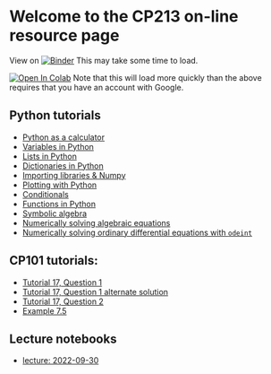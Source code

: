# Welcome to the CP213 on-line resource page


View on [![Binder](https://mybinder.org/badge.svg)](https://mybinder.org/v2/gh/mjksill/CP213-online.git/master?filepath=index.ipynb)  This may take some time to load.

[![Open In Colab](https://colab.research.google.com/assets/colab-badge.svg)](https://colab.research.google.com/github/mjksill/CP213-online/blob/master/index.ipynb) Note that this will load more quickly than the above requires that you have an account with Google.



## Python tutorials

- [Python as a calculator](https://colab.research.google.com/github/mjksill/CP213-online/blob/master/notebooks/python_calculator.ipynb)
- [Variables in Python](https://colab.research.google.com/github/mjksill/CP213-online/blob/master/notebooks/python_variables.ipynb)
- [Lists in Python](https://colab.research.google.com/github/mjksill/CP213-online/blob/master/notebooks/python_lists.ipynb)
- [Dictionaries in Python](https://colab.research.google.com/github/mjksill/CP213-online/blob/master/notebooks/python_dictionaries.ipynb)
- [Importing libraries & Numpy](https://colab.research.google.com/github/mjksill/CP213-online/blob/master/notebooks/python_imports.ipynb)
- [Plotting with Python](https://colab.research.google.com/github/mjksill/CP213-online/blob/master/notebooks/python_plotting.ipynb)
- [Conditionals](https://colab.research.google.com/github/mjksill/CP213-online/blob/master/notebooks/python_conditionals.ipynb)
- [Functions in Python](https://colab.research.google.com/github/mjksill/CP213-online/blob/master/notebooks/python_functions.ipynb)
- [Symbolic algebra](https://colab.research.google.com/github/mjksill/CP213-online/blob/master/notebooks/python_sympy.ipynb)
- [Numerically solving algebraic equations](https://colab.research.google.com/github/mjksill/CP213-online/blob/master/notebooks/python_solver.ipynb)
- [Numerically solving ordinary differential equations with `odeint`](https://colab.research.google.com/github/mjksill/CP213-online/blob/master/notebooks/ode-odeint.ipynb)


## CP101 tutorials:

- [Tutorial 17, Question 1](https://colab.research.google.com/github/mjksill/CP213-online/blob/master/notebooks/CP101T17Q1.ipynb)
- [Tutorial 17, Question 1 alternate solution](https://colab.research.google.com/github/mjksill/CP213-online/blob/master/notebooks/CP101T17Q1-2.ipynb)
- [Tutorial 17, Question 2](https://colab.research.google.com/github/mjksill/CP213-online/blob/master/notebooks/CP101T17Q2.ipynb)
- [Example 7.5](https://colab.research.google.com/github/mjksill/CP213-online/blob/master/notebooks/CP101E7.5.ipynb)


## Lecture notebooks

- [lecture: 2022-09-30](https://colab.research.google.com/github/mjksill/CP213-online/blob/master/notebooks/2022-09-30.ipynb)



